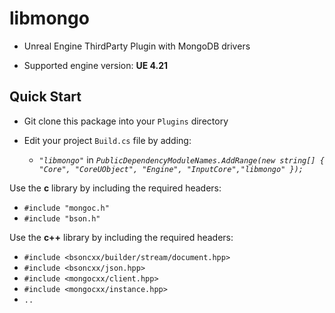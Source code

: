 # libmongo

* Unreal Engine ThirdParty Plugin with MongoDB drivers

* Supported engine version: **UE 4.21**

## Quick Start

* Git clone this package into your `Plugins` directory
* Edit your project `Build.cs` file by adding:

  * *`"libmongo"`* in *`PublicDependencyModuleNames.AddRange(new string[] { "Core", "CoreUObject", "Engine", "InputCore","libmongo" });`*

Use the **c** library by including the required headers:

* `#include "mongoc.h"`
* `#include "bson.h"`

Use the **c++** library by including the required headers:

* `#include <bsoncxx/builder/stream/document.hpp>`
* `#include <bsoncxx/json.hpp>`
* `#include <mongocxx/client.hpp>`
* `#include <mongocxx/instance.hpp>`
* `..`





